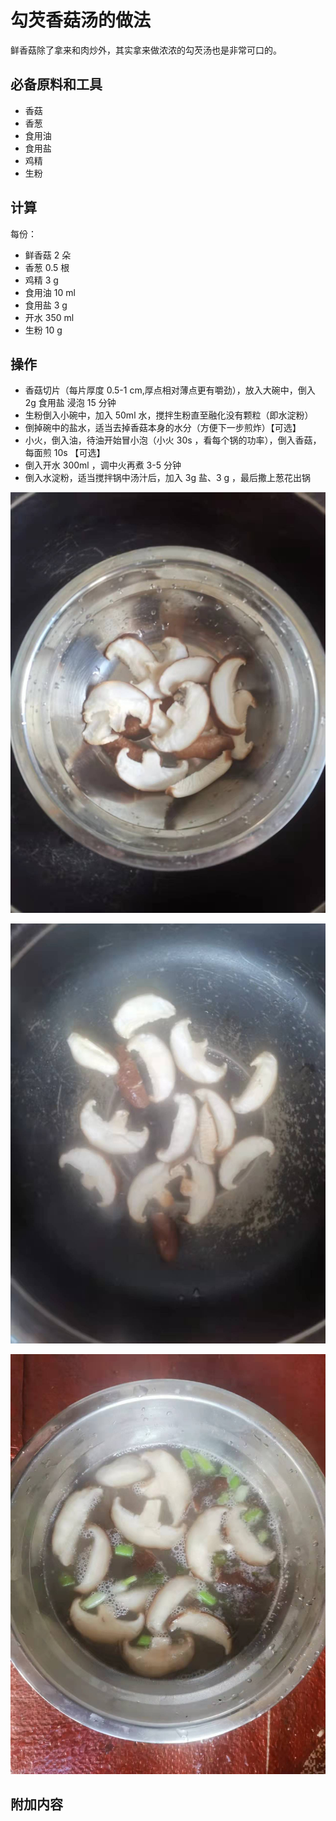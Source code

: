 # 勾芡香菇汤的做法

鲜香菇除了拿来和肉炒外，其实拿来做浓浓的勾芡汤也是非常可口的。

## 必备原料和工具

* 香菇
* 香葱
* 食用油
* 食用盐
* 鸡精
* 生粉

## 计算

每份：

* 鲜香菇 2 朵
* 香葱 0.5 根
* 鸡精 3 g
* 食用油 10 ml
* 食用盐 3 g
* 开水 350 ml
* 生粉 10 g

## 操作

* 香菇切片（每片厚度 0.5-1 cm,厚点相对薄点更有嚼劲），放入大碗中，倒入 2g 食用盐 浸泡 15 分钟
* 生粉倒入小碗中，加入 50ml 水，搅拌生粉直至融化没有颗粒（即水淀粉）
* 倒掉碗中的盐水，适当去掉香菇本身的水分（方便下一步煎炸）【可选】
* 小火，倒入油，待油开始冒小泡（小火 30s ，看每个锅的功率），倒入香菇，每面煎 10s 【可选】
* 倒入开水 300ml ，调中火再煮 3-5 分钟
* 倒入水淀粉，适当搅拌锅中汤汁后，加入 3g 盐、3 g ，最后撒上葱花出锅

![示例菜成品](./1.jpeg)

![示例菜成品](./2.jpeg)

![示例菜成品](./3.jpeg)

## 附加内容


